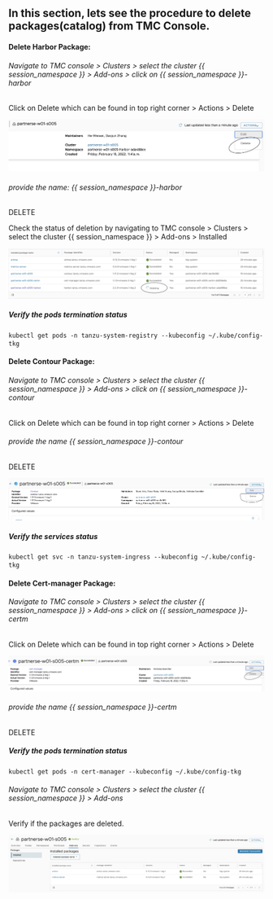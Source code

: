 ## In this section, lets see the procedure to delete packages(catalog) from TMC Console. 

#### Delete Harbor Package:

###### Navigate to TMC console > Clusters > select the cluster {{ session_namespace }} > Add-ons > click on {{ session_namespace }}-harbor

Click on Delete which can be found in top right corner > Actions > Delete

![Application](images/TMC-30.png)

###### provide the name: {{ session_namespace }}-harbor

DELETE

Check the status of deletion by navigating to TMC console > Clusters > select the cluster  {{ session_namespace }} > Add-ons > Installed

![Application](images/TMC-22.png)

##### Verify the pods termination status

```execute
kubectl get pods -n tanzu-system-registry --kubeconfig ~/.kube/config-tkg
```

#### Delete Contour Package:

###### Navigate to TMC console > Clusters > select the cluster  {{ session_namespace }} > Add-ons > click on {{ session_namespace }}-contour

Click on Delete which can be found in top right corner > Actions > Delete

###### provide the name {{ session_namespace }}-contour

DELETE

![Application](images/TMC-24.png)

##### Verify the services status

```execute
kubectl get svc -n tanzu-system-ingress --kubeconfig ~/.kube/config-tkg
```

#### Delete Cert-manager Package:

###### Navigate to TMC console > Clusters > select the cluster  {{ session_namespace }} > Add-ons > click on {{ session_namespace }}-certm

Click on Delete which can be found in top right corner > Actions > Delete

![Application](images/TMC-23.png)

###### provide the name {{ session_namespace }}-certm

DELETE

##### Verify the pods termination status

```execute
kubectl get pods -n cert-manager --kubeconfig ~/.kube/config-tkg
```

###### Navigate to TMC console > Clusters > select the cluster  {{ session_namespace }} > Add-ons 
Verify if the packages are deleted. 

![Application](images/TMC-25.png)



